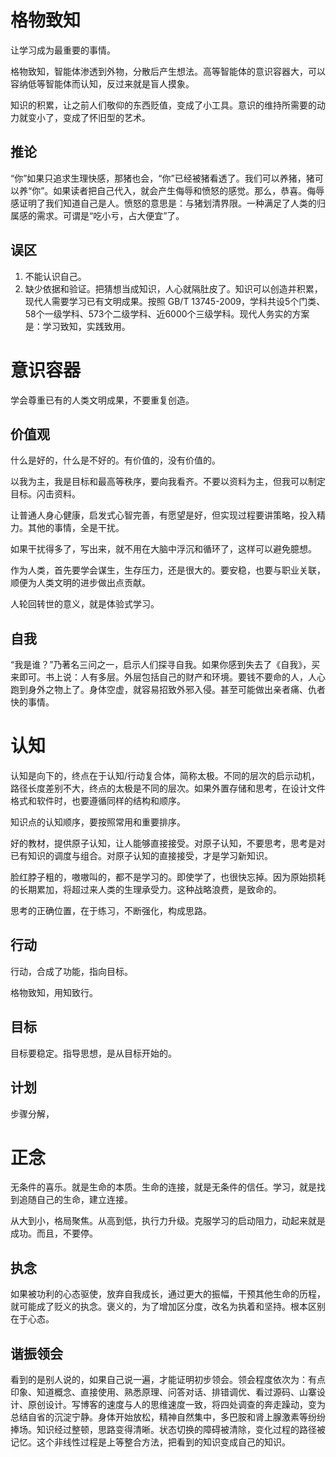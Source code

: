# 格物致知

让学习成为最重要的事情。

格物致知，智能体渗透到外物，分散后产生想法。高等智能体的意识容器大，可以容纳低等智能体而认知，反过来就是盲人摸象。

知识的积累，让之前人们敬仰的东西贬值，变成了小工具。意识的维持所需要的动力就变小了，变成了怀旧型的艺术。

## 推论

“你”如果只追求生理快感，那猪也会，“你”已经被猪看透了。我们可以养猪，猪可以养“你”。如果读者把自己代入，就会产生侮辱和愤怒的感觉。那么，恭喜。侮辱感证明了我们知道自己是人。愤怒的意思是：与猪划清界限。一种满足了人类的归属感的需求。可谓是“吃小亏，占大便宜”了。

## 误区

1. 不能认识自己。
2. 缺少依据和验证。把猜想当成知识，人心就隔肚皮了。知识可以创造并积累，现代人需要学习已有文明成果。按照 GB/T 13745-2009，学科共设5个门类、58个一级学科、573个二级学科、近6000个三级学科。现代人务实的方案是：学习致知，实践致用。

# 意识容器

学会尊重已有的人类文明成果，不要重复创造。

## 价值观

什么是好的，什么是不好的。有价值的，没有价值的。

以我为主，我是目标和最高等秩序，要向我看齐。不要以资料为主，但我可以制定目标。闪击资料。

让普通人身心健康，启发式心智完善，有愿望是好，但实现过程要讲策略，投入精力。其他的事情，全是干扰。

如果干扰得多了，写出来，就不用在大脑中浮沉和循环了，这样可以避免臆想。

作为人类，首先要学会谋生，生存压力，还是很大的。要安稳，也要与职业关联，顺便为人类文明的进步做出点贡献。

人轮回转世的意义，就是体验式学习。

## 自我

“我是谁？”乃著名三问之一，启示人们探寻自我。如果你感到失去了《自我》，买来即可。书上说：人有多层。外层包括自己的财产和环境。要钱不要命的人，人心跑到身外之物上了。身体空虚，就容易招致外邪入侵。甚至可能做出亲者痛、仇者快的事情。

# 认知

认知是向下的，终点在于认知/行动复合体，简称太极。不同的层次的启示动机，路径长度差别不大，终点的太极是不同的层次。如果外置存储和思考，在设计文件格式和软件时，也要遵循同样的结构和顺序。

知识点的认知顺序，要按照常用和重要排序。

好的教材，提供原子认知，让人能够直接接受。对原子认知，不要思考，思考是对已有知识的调度与组合。对原子认知的直接接受，才是学习新知识。

脸红脖子粗的，嗷嗷叫的，都不是学习的。即使学了，也很快忘掉。因为原始损耗的长期累加，将超过来人类的生理承受力。这种战略浪费，是致命的。

思考的正确位置，在于练习，不断强化，构成思路。

## 行动

行动，合成了功能，指向目标。

格物致知，用知致行。

## 目标

目标要稳定。指导思想，是从目标开始的。

## 计划

步骤分解，

# 正念

无条件的喜乐。就是生命的本质。生命的连接，就是无条件的信任。学习，就是找到追随自己的生命，建立连接。

从大到小，格局聚焦。从高到低，执行力升级。克服学习的启动阻力，动起来就是成功。而且，不要停。

## 执念

如果被功利的心态驱使，放弃自我成长，通过更大的振幅，干预其他生命的历程，就可能成了贬义的执念。褒义的，为了增加区分度，改名为执着和坚持。根本区别在于心态。

## 谐振领会

看到的是别人说的，如果自己说一遍，才能证明初步领会。领会程度依次为：有点印象、知道概念、直接使用、熟悉原理、问答对话、排错调优、看过源码、山寨设计、原创设计。写博客的速度与人的思维速度一致，将四处调查的奔走躁动，变为总结自省的沉淀宁静。身体开始放松，精神自然集中，多巴胺和肾上腺激素等纷纷捧场。知识经过整顿，思路变得清晰。状态切换的障碍被清除，变化过程的路径被记忆。这个非线性过程是上等整合方法，把看到的知识变成自己的知识。
